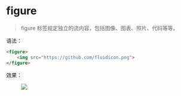# figure

> figure 标签规定独立的流内容，包括图像、图表、照片、代码等等。

语法：

```html
<figure>
    <img src="https://github.com/fluidicon.png">
</figure>
```

效果：

<figure>
    <img src="https://github.com/fluidicon.png">
</figure>
